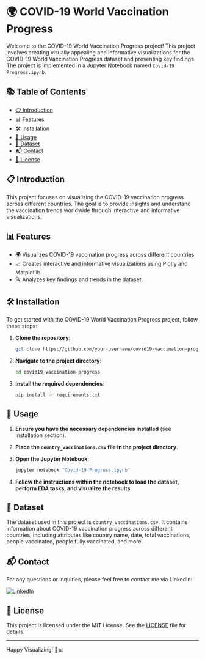 # 🌍 COVID-19 World Vaccination Progress

Welcome to the COVID-19 World Vaccination Progress project! This project involves creating visually appealing and informative visualizations for the COVID-19 World Vaccination Progress dataset and presenting key findings. The project is implemented in a Jupyter Notebook named `Covid-19 Progress.ipynb`.

## 📚 Table of Contents
- [📋 Introduction](#introduction)
- [📊 Features](#features)
- [🛠️ Installation](#installation)
- [🚀 Usage](#usage)
- [📂 Dataset](#dataset)
- [📬 Contact](#contact)
- [📜 License](#license)

## 📋 Introduction
This project focuses on visualizing the COVID-19 vaccination progress across different countries. The goal is to provide insights and understand the vaccination trends worldwide through interactive and informative visualizations.

## 📊 Features
- 🌍 Visualizes COVID-19 vaccination progress across different countries.
- 📈 Creates interactive and informative visualizations using Plotly and Matplotlib.
- 🔍 Analyzes key findings and trends in the dataset.

## 🛠️ Installation
To get started with the COVID-19 World Vaccination Progress project, follow these steps:

1. **Clone the repository**:
    ```sh
    git clone https://github.com/your-username/covid19-vaccination-progress.git
    ```

2. **Navigate to the project directory**:
    ```sh
    cd covid19-vaccination-progress
    ```

3. **Install the required dependencies**:
    ```sh
    pip install -r requirements.txt
    ```

## 🚀 Usage

1. **Ensure you have the necessary dependencies installed** (see Installation section).

2. **Place the `country_vaccinations.csv` file in the project directory**.

3. **Open the Jupyter Notebook**:
    ```sh
    jupyter notebook "Covid-19 Progress.ipynb"
    ```

4. **Follow the instructions within the notebook to load the dataset, perform EDA tasks, and visualize the results**.

## 📂 Dataset
The dataset used in this project is `country_vaccinations.csv`. It contains information about COVID-19 vaccination progress across different countries, including attributes like country name, date, total vaccinations, people vaccinated, people fully vaccinated, and more.

## 📬 Contact
For any questions or inquiries, please feel free to contact me via LinkedIn:

[![LinkedIn](https://img.shields.io/badge/LinkedIn-0077B5?style=flat-square&logo=linkedin&logoColor=white)](https://www.linkedin.com/in/syed-muqtasid-ali-91a0a623a/)

## 📜 License
This project is licensed under the MIT License. See the [LICENSE](LICENSE) file for details.

---

Happy Visualizing! 🎨📊
